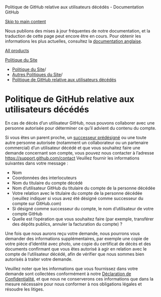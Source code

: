 Politique de GitHub relative aux utilisateurs décédés - Documentation GitHub

[Skip to main content](#main-content)

Nous publions des mises à jour fréquentes de notre documentation, et la traduction de cette page peut encore être en cours. Pour obtenir les informations les plus actuelles, consultez la [documentation anglaise](/en).

[All products](/fr)

[Politique du Site](/fr/site-policy)

* [Politique du Site](/fr/site-policy)/
* [Autres Politiques du Site](/fr/site-policy/other-site-policies)/
* [Politique de GitHub relative aux utilisateurs décédés](/fr/site-policy/other-site-policies/github-deceased-user-policy)

Politique de GitHub relative aux utilisateurs décédés
==========

En cas de décès d’un utilisateur GitHub, nous pouvons collaborer avec une personne autorisée pour déterminer ce qu’il advient du contenu du compte.

Si vous êtes un parent proche, un [successeur prédésigné](/fr/account-and-profile/setting-up-and-managing-your-personal-account-on-github/managing-access-to-your-personal-repositories/maintaining-ownership-continuity-of-your-personal-accounts-repositories) ou une toute autre personne autorisée (notamment un collaborateur ou un partenaire commercial) d’un utilisateur décédé et que vous souhaitez faire une demande concernant son compte, vous pouvez nous contacter à l’adresse <https://support.github.com/contact> Veuillez fournir les informations suivantes dans votre message :

* Nom
* Coordonnées des interlocuteurs
* Nom du titulaire du compte décédé
* Nom d’utilisateur GitHub du titulaire du compte de la personne décédée
* Votre relation avec le titulaire du compte de la personne décédée (veuillez indiquer si vous avez été désigné comme successeur du compte sur GitHub.com)
* Si désigné comme successeur du compte, le nom d’utilisateur de votre compte GitHub
* Quelle est l’opération que vous souhaitez faire (par exemple, transférer des dépôts publics, annuler la facturation du compte) ?

Une fois que nous aurons reçu votre demande, nous pourrons vous demander des informations supplémentaires, par exemple une copie de votre pièce d’identité avec photo, une copie du certificat de décès et des documents confirmant que vous êtes autorisé à agir en relation avec le compte de l’utilisateur décédé, afin de vérifier que nous sommes bien autorisés à traiter votre demande.

Veuillez noter que les informations que vous fournissez dans votre demande sont collectées conformément à notre [Déclaration de Confidentialité](/fr/site-policy/privacy-policies/github-privacy-statement), et que nous ne conserverons ces informations que dans la mesure nécessaire pour nous conformer à nos obligations légales et résoudre les litiges.
